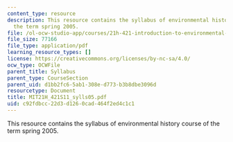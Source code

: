 ```yaml
---
content_type: resource
description: This resource contains the syllabus of environmental history course of
  the term spring 2005.
file: /ol-ocw-studio-app/courses/21h-421-introduction-to-environmental-history-spring-2011/c92fdbcc22d3d1260cad464f2ed4c1c1_MIT21H_421S11_sylls05.pdf
file_size: 77166
file_type: application/pdf
learning_resource_types: []
license: https://creativecommons.org/licenses/by-nc-sa/4.0/
ocw_type: OCWFile
parent_title: Syllabus
parent_type: CourseSection
parent_uid: d1bb2fc6-5ab1-308e-d773-b3b8dbe3096d
resourcetype: Document
title: MIT21H_421S11_sylls05.pdf
uid: c92fdbcc-22d3-d126-0cad-464f2ed4c1c1
---
```

This resource contains the syllabus of environmental history course of the term spring 2005.